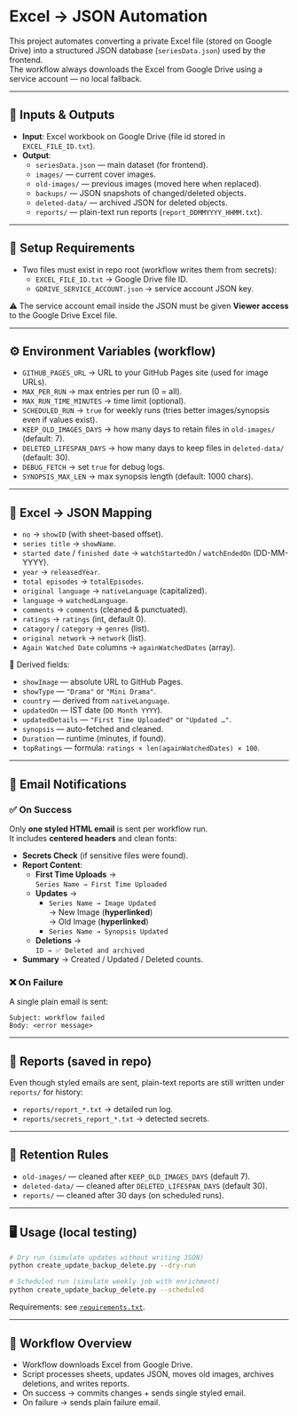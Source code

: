 # Excel → JSON Automation

This project automates converting a private Excel file (stored on Google Drive) into a structured JSON database (`seriesData.json`) used by the frontend.  
The workflow always downloads the Excel from Google Drive using a service account — no local fallback.

---

## 📂 Inputs & Outputs

- **Input**: Excel workbook on Google Drive (file id stored in `EXCEL_FILE_ID.txt`).
- **Output**:  
  - `seriesData.json` — main dataset (for frontend).  
  - `images/` — current cover images.  
  - `old-images/` — previous images (moved here when replaced).  
  - `backups/` — JSON snapshots of changed/deleted objects.  
  - `deleted-data/` — archived JSON for deleted objects.  
  - `reports/` — plain-text run reports (`report_DDMMYYYY_HHMM.txt`).  

---

## 🔑 Setup Requirements

- Two files must exist in repo root (workflow writes them from secrets):  
  - `EXCEL_FILE_ID.txt` → Google Drive file ID.  
  - `GDRIVE_SERVICE_ACCOUNT.json` → service account JSON key.  

⚠️ The service account email inside the JSON must be given **Viewer access** to the Google Drive Excel file.

---

## ⚙️ Environment Variables (workflow)

- `GITHUB_PAGES_URL` → URL to your GitHub Pages site (used for image URLs).  
- `MAX_PER_RUN` → max entries per run (0 = all).  
- `MAX_RUN_TIME_MINUTES` → time limit (optional).  
- `SCHEDULED_RUN` → `true` for weekly runs (tries better images/synopsis even if values exist).  
- `KEEP_OLD_IMAGES_DAYS` → how many days to retain files in `old-images/` (default: 7).  
- `DELETED_LIFESPAN_DAYS` → how many days to keep files in `deleted-data/` (default: 30).  
- `DEBUG_FETCH` → set `true` for debug logs.  
- `SYNOPSIS_MAX_LEN` → max synopsis length (default: 1000 chars).  

---

## 📝 Excel → JSON Mapping

- `no` → `showID` (with sheet-based offset).  
- `series title` → `showName`.  
- `started date` / `finished date` → `watchStartedOn` / `watchEndedOn` (DD-MM-YYYY).  
- `year` → `releasedYear`.  
- `total episodes` → `totalEpisodes`.  
- `original language` → `nativeLanguage` (capitalized).  
- `language` → `watchedLanguage`.  
- `comments` → `comments` (cleaned & punctuated).  
- `ratings` → `ratings` (int, default 0).  
- `catagory` / `category` → `genres` (list).  
- `original network` → `network` (list).  
- `Again Watched Date` columns → `againWatchedDates` (array).  

🔧 Derived fields:
- `showImage` — absolute URL to GitHub Pages.  
- `showType` — `"Drama"` or `"Mini Drama"`.  
- `country` — derived from `nativeLanguage`.  
- `updatedOn` — IST date (`DD Month YYYY`).  
- `updatedDetails` — `"First Time Uploaded"` or `"Updated …"`.  
- `synopsis` — auto-fetched and cleaned.  
- `Duration` — runtime (minutes, if found).  
- `topRatings` — formula: `ratings × len(againWatchedDates) × 100`.  

---

## 📧 Email Notifications

### ✅ On Success
Only **one styled HTML email** is sent per workflow run.  
It includes **centered headers** and clean fonts:

- **Secrets Check** (if sensitive files were found).  
- **Report Content**:  
  - **First Time Uploads** →  
    `Series Name → First Time Uploaded`  
  - **Updates** →  
    - `Series Name → Image Updated`  
      → New Image (**hyperlinked**)  
      → Old Image (**hyperlinked**)  
    - `Series Name → Synopsis Updated`  
  - **Deletions** →  
    `ID → ✅ Deleted and archived`  
- **Summary** → Created / Updated / Deleted counts.  

### ❌ On Failure
A single plain email is sent:  
```
Subject: workflow failed
Body: <error message>
```

---

## 📑 Reports (saved in repo)

Even though styled emails are sent, plain-text reports are still written under `reports/` for history:
- `reports/report_*.txt` → detailed run log.  
- `reports/secrets_report_*.txt` → detected secrets.  

---

## 🔄 Retention Rules
- `old-images/` — cleaned after `KEEP_OLD_IMAGES_DAYS` (default 7).  
- `deleted-data/` — cleaned after `DELETED_LIFESPAN_DAYS` (default 30).  
- `reports/` — cleaned after 30 days (on scheduled runs).  

---

## 🖥️ Usage (local testing)

```bash
# Dry run (simulate updates without writing JSON)
python create_update_backup_delete.py --dry-run

# Scheduled run (simulate weekly job with enrichment)
python create_update_backup_delete.py --scheduled
```

Requirements: see [`requirements.txt`](requirements.txt).  

---

## 📌 Workflow Overview

- Workflow downloads Excel from Google Drive.  
- Script processes sheets, updates JSON, moves old images, archives deletions, and writes reports.  
- On success → commits changes + sends single styled email.  
- On failure → sends plain failure email.  
